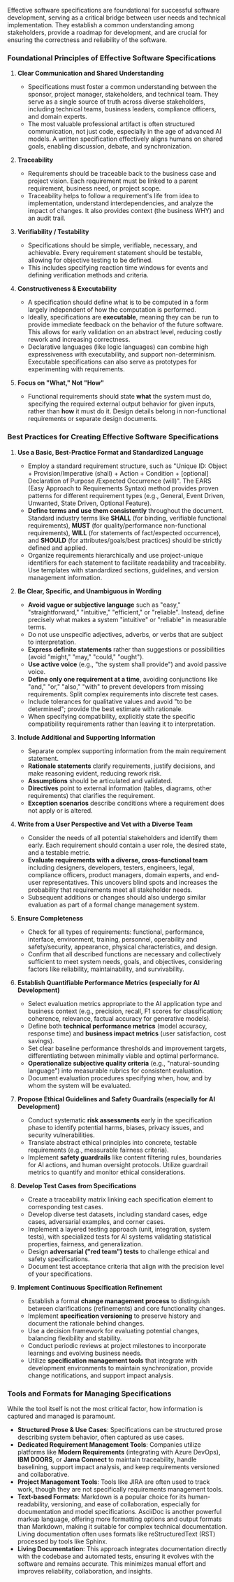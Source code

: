 Effective software specifications are foundational for successful software development, serving as a critical bridge between user needs and technical implementation. They establish a common understanding among stakeholders, provide a roadmap for development, and are crucial for ensuring the correctness and reliability of the software.

### Foundational Principles of Effective Software Specifications

1.  **Clear Communication and Shared Understanding**
    *   Specifications must foster a common understanding between the sponsor, project manager, stakeholders, and technical team. They serve as a single source of truth across diverse stakeholders, including technical teams, business leaders, compliance officers, and domain experts.
    *   The most valuable professional artifact is often structured communication, not just code, especially in the age of advanced AI models. A written specification effectively aligns humans on shared goals, enabling discussion, debate, and synchronization.

2.  **Traceability**
    *   Requirements should be traceable back to the business case and project vision. Each requirement must be linked to a parent requirement, business need, or project scope.
    *   Traceability helps to follow a requirement's life from idea to implementation, understand interdependencies, and analyze the impact of changes. It also provides context (the business WHY) and an audit trail.

3.  **Verifiability / Testability**
    *   Specifications should be simple, verifiable, necessary, and achievable. Every requirement statement should be testable, allowing for objective testing to be defined.
    *   This includes specifying reaction time windows for events and defining verification methods and criteria.

4.  **Constructiveness & Executability**
    *   A specification should define what is to be computed in a form largely independent of how the computation is performed.
    *   Ideally, specifications are **executable**, meaning they can be run to provide immediate feedback on the behavior of the future software. This allows for early validation on an abstract level, reducing costly rework and increasing correctness.
    *   Declarative languages (like logic languages) can combine high expressiveness with executability, and support non-determinism. Executable specifications can also serve as prototypes for experimenting with requirements.

5.  **Focus on "What," Not "How"**
    *   Functional requirements should state **what** the system must do, specifying the required external output behavior for given inputs, rather than **how** it must do it. Design details belong in non-functional requirements or separate design documents.

### Best Practices for Creating Effective Software Specifications

1.  **Use a Basic, Best-Practice Format and Standardized Language**
    *   Employ a standard requirement structure, such as "Unique ID: Object + Provision/Imperative (shall) + Action + Condition + [optional] Declaration of Purpose /Expected Occurrence (will)". The EARS (Easy Approach to Requirements Syntax) method provides proven patterns for different requirement types (e.g., General, Event Driven, Unwanted, State Driven, Optional Feature).
    *   **Define terms and use them consistently** throughout the document. Standard industry terms like **SHALL** (for binding, verifiable functional requirements), **MUST** (for quality/performance non-functional requirements), **WILL** (for statements of fact/expected occurrence), and **SHOULD** (for attributes/goals/best practices) should be strictly defined and applied.
    *   Organize requirements hierarchically and use project-unique identifiers for each statement to facilitate readability and traceability. Use templates with standardized sections, guidelines, and version management information.

2.  **Be Clear, Specific, and Unambiguous in Wording**
    *   **Avoid vague or subjective language** such as "easy," "straightforward," "intuitive," "efficient," or "reliable". Instead, define precisely what makes a system "intuitive" or "reliable" in measurable terms.
    *   Do not use unspecific adjectives, adverbs, or verbs that are subject to interpretation.
    *   **Express definite statements** rather than suggestions or possibilities (avoid "might," "may," "could," "ought").
    *   **Use active voice** (e.g., "the system shall provide") and avoid passive voice.
    *   **Define only one requirement at a time**, avoiding conjunctions like "and," "or," "also," "with" to prevent developers from missing requirements. Split complex requirements into discrete test cases.
    *   Include tolerances for qualitative values and avoid "to be determined"; provide the best estimate with rationale.
    *   When specifying compatibility, explicitly state the specific compatibility requirements rather than leaving it to interpretation.

3.  **Include Additional and Supporting Information**
    *   Separate complex supporting information from the main requirement statement.
    *   **Rationale statements** clarify requirements, justify decisions, and make reasoning evident, reducing rework risk.
    *   **Assumptions** should be articulated and validated.
    *   **Directives** point to external information (tables, diagrams, other requirements) that clarifies the requirement.
    *   **Exception scenarios** describe conditions where a requirement does not apply or is altered.

4.  **Write from a User Perspective and Vet with a Diverse Team**
    *   Consider the needs of all potential stakeholders and identify them early. Each requirement should contain a user role, the desired state, and a testable metric.
    *   **Evaluate requirements with a diverse, cross-functional team** including designers, developers, testers, engineers, legal, compliance officers, product managers, domain experts, and end-user representatives. This uncovers blind spots and increases the probability that requirements meet all stakeholder needs.
    *   Subsequent additions or changes should also undergo similar evaluation as part of a formal change management system.

5.  **Ensure Completeness**
    *   Check for all types of requirements: functional, performance, interface, environment, training, personnel, operability and safety/security, appearance, physical characteristics, and design.
    *   Confirm that all described functions are necessary and collectively sufficient to meet system needs, goals, and objectives, considering factors like reliability, maintainability, and survivability.

6.  **Establish Quantifiable Performance Metrics (especially for AI Development)**
    *   Select evaluation metrics appropriate to the AI application type and business context (e.g., precision, recall, F1 scores for classification; coherence, relevance, factual accuracy for generative models).
    *   Define both **technical performance metrics** (model accuracy, response time) and **business impact metrics** (user satisfaction, cost savings).
    *   Set clear baseline performance thresholds and improvement targets, differentiating between minimally viable and optimal performance.
    *   **Operationalize subjective quality criteria** (e.g., "natural-sounding language") into measurable rubrics for consistent evaluation.
    *   Document evaluation procedures specifying when, how, and by whom the system will be evaluated.

7.  **Propose Ethical Guidelines and Safety Guardrails (especially for AI Development)**
    *   Conduct systematic **risk assessments** early in the specification phase to identify potential harms, biases, privacy issues, and security vulnerabilities.
    *   Translate abstract ethical principles into concrete, testable requirements (e.g., measurable fairness criteria).
    *   Implement **safety guardrails** like content filtering rules, boundaries for AI actions, and human oversight protocols. Utilize guardrail metrics to quantify and monitor ethical considerations.

8.  **Develop Test Cases from Specifications**
    *   Create a traceability matrix linking each specification element to corresponding test cases.
    *   Develop diverse test datasets, including standard cases, edge cases, adversarial examples, and corner cases.
    *   Implement a layered testing approach (unit, integration, system tests), with specialized tests for AI systems validating statistical properties, fairness, and generalization.
    *   Design **adversarial ("red team") tests** to challenge ethical and safety specifications.
    *   Document test acceptance criteria that align with the precision level of your specifications.

9.  **Implement Continuous Specification Refinement**
    *   Establish a formal **change management process** to distinguish between clarifications (refinements) and core functionality changes.
    *   Implement **specification versioning** to preserve history and document the rationale behind changes.
    *   Use a decision framework for evaluating potential changes, balancing flexibility and stability.
    *   Conduct periodic reviews at project milestones to incorporate learnings and evolving business needs.
    *   Utilize **specification management tools** that integrate with development environments to maintain synchronization, provide change notifications, and support impact analysis.

### Tools and Formats for Managing Specifications

While the tool itself is not the most critical factor, how information is captured and managed is paramount.
*   **Structured Prose & Use Cases**: Specifications can be structured prose describing system behavior, often captured as use cases.
*   **Dedicated Requirement Management Tools**: Companies utilize platforms like **Modern Requirements** (integrating with Azure DevOps), **IBM DOORS**, or **Jama Connect** to maintain traceability, handle baselining, support impact analysis, and keep requirements versioned and collaborative.
*   **Project Management Tools**: Tools like JIRA are often used to track work, though they are not specifically requirements management tools.
*   **Text-based Formats**: Markdown is a popular choice for its human-readability, versioning, and ease of collaboration, especially for documentation and model specifications. AsciiDoc is another powerful markup language, offering more formatting options and output formats than Markdown, making it suitable for complex technical documentation. Living documentation often uses formats like reStructuredText (RST) processed by tools like Sphinx.
*   **Living Documentation**: This approach integrates documentation directly with the codebase and automated tests, ensuring it evolves with the software and remains accurate. This minimizes manual effort and improves reliability, collaboration, and insights.
